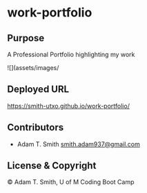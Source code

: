 # work-portfolio


## Purpose
A Professional Portfolio highlighting my work

![](assets/images/

## Deployed URL 
https://smith-utxo.github.io/work-portfolio/


## Contributors 
- Adam T. Smith <smith.adam937@gmail.com> 


## License & Copyright
 © Adam T. Smith, U of M Coding Boot Camp 

 